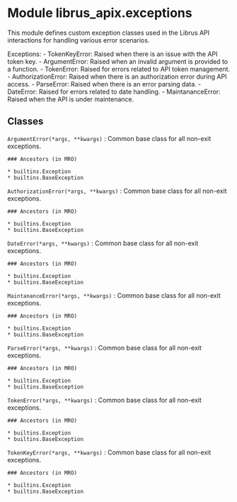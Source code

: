 Module librus_apix.exceptions
=============================
This module defines custom exception classes used in the Librus API interactions for handling various error scenarios.

Exceptions:
    - TokenKeyError: Raised when there is an issue with the API token key.
    - ArgumentError: Raised when an invalid argument is provided to a function.
    - TokenError: Raised for errors related to API token management.
    - AuthorizationError: Raised when there is an authorization error during API access.
    - ParseError: Raised when there is an error parsing data.
    - DateError: Raised for errors related to date handling.
    - MaintananceError: Raised when the API is under maintenance.

Classes
-------

`ArgumentError(*args, **kwargs)`
:   Common base class for all non-exit exceptions.

    ### Ancestors (in MRO)

    * builtins.Exception
    * builtins.BaseException

`AuthorizationError(*args, **kwargs)`
:   Common base class for all non-exit exceptions.

    ### Ancestors (in MRO)

    * builtins.Exception
    * builtins.BaseException

`DateError(*args, **kwargs)`
:   Common base class for all non-exit exceptions.

    ### Ancestors (in MRO)

    * builtins.Exception
    * builtins.BaseException

`MaintananceError(*args, **kwargs)`
:   Common base class for all non-exit exceptions.

    ### Ancestors (in MRO)

    * builtins.Exception
    * builtins.BaseException

`ParseError(*args, **kwargs)`
:   Common base class for all non-exit exceptions.

    ### Ancestors (in MRO)

    * builtins.Exception
    * builtins.BaseException

`TokenError(*args, **kwargs)`
:   Common base class for all non-exit exceptions.

    ### Ancestors (in MRO)

    * builtins.Exception
    * builtins.BaseException

`TokenKeyError(*args, **kwargs)`
:   Common base class for all non-exit exceptions.

    ### Ancestors (in MRO)

    * builtins.Exception
    * builtins.BaseException